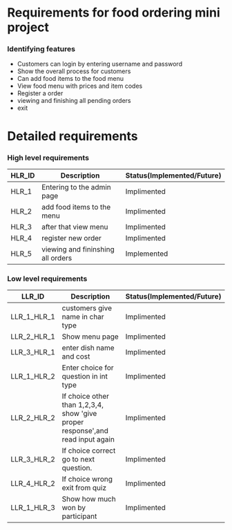 # Requirements for food ordering mini project #
### Identifying features ###
* Customers can login by entering username and password 
* Show the overall process for customers 
* Can add food items to the food menu 
* View food menu with prices and item codes 
* Register a order 
* viewing and finishing all pending orders 
* exit 

# Detailed requirements #
### High level requirements ###
| HLR_ID |        Description          | Status(Implemented/Future) |
| -------|-----------------------------|----------------------------|
| HLR_1  | Entering to the  admin page | Implimented                |
| HLR_2  | add food items to the menu  | Implimented                |
| HLR_3	 | after that view menu        | Implimented                |
| HLR_4	 | register new order          | Implimented                |
| HLR_5  | viewing and fininshing all orders | Implemented          |

### Low level requirements ###
|LLR_ID|Description|Status(Implemented/Future)|
|----|----|----|
|LLR_1_HLR_1|	customers give name in char type|Implimented|
|LLR_2_HLR_1|	Show menu page|Implimented|
|LLR_3_HLR_1| enter dish name and cost|Implimented|
|LLR_1_HLR_2|	Enter choice for question in int type|Implimented|
|LLR_2_HLR_2| If choice other than 1,2,3,4, show 'give proper response',and read input again|Implimented|
|LLR_3_HLR_2|	If choice correct go to next question.|Implimented|
|LLR_4_HLR_2|	If choice wrong exit from quiz|Implimented|
|LLR_1_HLR_3| Show how much won by participant|Implimented|
